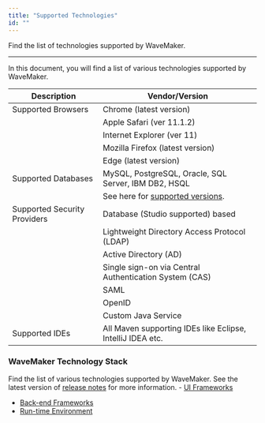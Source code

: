 ```yaml
---
title: "Supported Technologies"
id: ""
---
```

Find the list of technologies supported by WaveMaker. 

---

In this document, you will find a list of various technologies supported by WaveMaker. 

| Description | Vendor/Version |
| --- | --- |
| Supported Browsers | Chrome (latest version) |
|  | Apple Safari (ver 11.1.2) |
|  | Internet Explorer (ver 11) |
|  | Mozilla Firefox (latest version) |
|  | Edge (latest version) |
| Supported Databases | MySQL, PostgreSQL, Oracle, SQL Server, IBM DB2, HSQL |
|  | See here for [supported versions](/learn/app-development/services/database-services/database-services#supported-databases-and-versions). |
| Supported Security Providers | Database (Studio supported) based |
|  | Lightweight Directory Access Protocol (LDAP) |
|  | Active Directory (AD) |
|  | Single sign-on via Central Authentication System (CAS) |
|  | SAML |
|  | OpenID |
|  | Custom Java Service |
| Supported IDEs | All Maven supporting IDEs like Eclipse, IntelliJ IDEA etc. |

### WaveMaker Technology Stack

Find the list of various technologies supported by WaveMaker. See the latest version of [release notes](/learn/wavemaker-release-notes) for more information. 
- [UI Frameworks](/learn/wavemaker-release-notes/#ui-frameworks)
- [Back-end Frameworks](/learn/wavemaker-release-notes/#back-end-frameworks)
- [Run-time Environment](/learn/wavemaker-release-notes/#run-time-environment)
